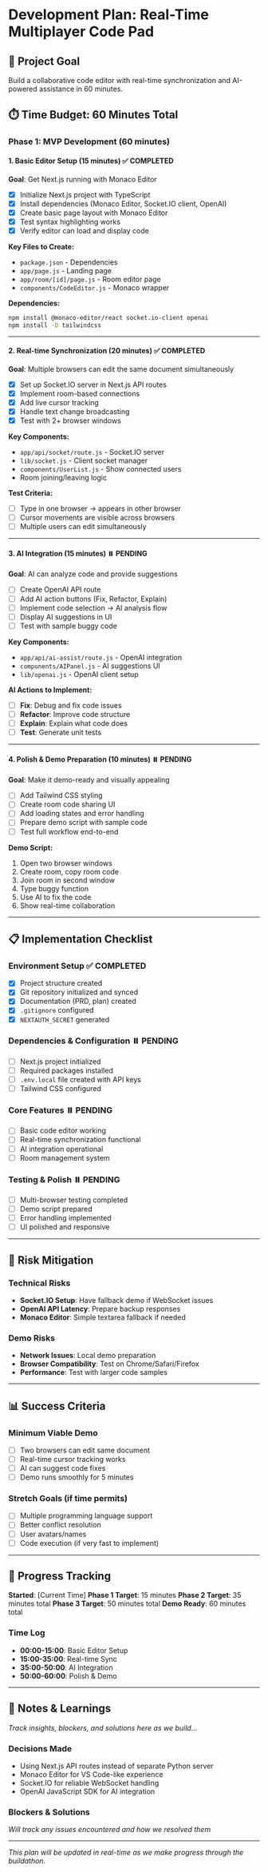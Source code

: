 # Development Plan: Real-Time Multiplayer Code Pad

## 🎯 Project Goal
Build a collaborative code editor with real-time synchronization and AI-powered assistance in 60 minutes.

## ⏱️ Time Budget: 60 Minutes Total

### Phase 1: MVP Development (60 minutes)

#### 1. Basic Editor Setup (15 minutes) ✅ COMPLETED
**Goal**: Get Next.js running with Monaco Editor
- [x] Initialize Next.js project with TypeScript
- [x] Install dependencies (Monaco Editor, Socket.IO client, OpenAI)
- [x] Create basic page layout with Monaco Editor
- [x] Test syntax highlighting works
- [x] Verify editor can load and display code

**Key Files to Create:**
- `package.json` - Dependencies
- `app/page.js` - Landing page
- `app/room/[id]/page.js` - Room editor page
- `components/CodeEditor.js` - Monaco wrapper

**Dependencies:**
```bash
npm install @monaco-editor/react socket.io-client openai
npm install -D tailwindcss
```

---

#### 2. Real-time Synchronization (20 minutes) ✅ COMPLETED
**Goal**: Multiple browsers can edit the same document simultaneously
- [x] Set up Socket.IO server in Next.js API routes
- [x] Implement room-based connections
- [x] Add live cursor tracking
- [x] Handle text change broadcasting
- [x] Test with 2+ browser windows

**Key Components:**
- `app/api/socket/route.js` - Socket.IO server
- `lib/socket.js` - Client socket manager
- `components/UserList.js` - Show connected users
- Room joining/leaving logic

**Test Criteria:**
- [ ] Type in one browser → appears in other browser
- [ ] Cursor movements are visible across browsers
- [ ] Multiple users can edit simultaneously

---

#### 3. AI Integration (15 minutes) ⏸️ PENDING
**Goal**: AI can analyze code and provide suggestions
- [ ] Create OpenAI API route
- [ ] Add AI action buttons (Fix, Refactor, Explain)
- [ ] Implement code selection → AI analysis flow
- [ ] Display AI suggestions in UI
- [ ] Test with sample buggy code

**Key Components:**
- `app/api/ai-assist/route.js` - OpenAI integration
- `components/AIPanel.js` - AI suggestions UI
- `lib/openai.js` - OpenAI client setup

**AI Actions to Implement:**
- [ ] **Fix**: Debug and fix code issues
- [ ] **Refactor**: Improve code structure
- [ ] **Explain**: Explain what code does
- [ ] **Test**: Generate unit tests

---

#### 4. Polish & Demo Preparation (10 minutes) ⏸️ PENDING
**Goal**: Make it demo-ready and visually appealing
- [ ] Add Tailwind CSS styling
- [ ] Create room code sharing UI
- [ ] Add loading states and error handling
- [ ] Prepare demo script with sample code
- [ ] Test full workflow end-to-end

**Demo Script:**
1. Open two browser windows
2. Create room, copy room code
3. Join room in second window
4. Type buggy function
5. Use AI to fix the code
6. Show real-time collaboration

---

## 📋 Implementation Checklist

### Environment Setup ✅ COMPLETED
- [x] Project structure created
- [x] Git repository initialized and synced
- [x] Documentation (PRD, plan) created
- [x] `.gitignore` configured
- [x] `NEXTAUTH_SECRET` generated

### Dependencies & Configuration ⏸️ PENDING
- [ ] Next.js project initialized
- [ ] Required packages installed
- [ ] `.env.local` file created with API keys
- [ ] Tailwind CSS configured

### Core Features ⏸️ PENDING
- [ ] Basic code editor working
- [ ] Real-time synchronization functional
- [ ] AI integration operational
- [ ] Room management system

### Testing & Polish ⏸️ PENDING
- [ ] Multi-browser testing completed
- [ ] Demo script prepared
- [ ] Error handling implemented
- [ ] UI polished and responsive

---

## 🚨 Risk Mitigation

### Technical Risks
- **Socket.IO Setup**: Have fallback demo if WebSocket issues
- **OpenAI API Latency**: Prepare backup responses
- **Monaco Editor**: Simple textarea fallback if needed

### Demo Risks
- **Network Issues**: Local demo preparation
- **Browser Compatibility**: Test on Chrome/Safari/Firefox
- **Performance**: Test with larger code samples

---

## 📊 Success Criteria

### Minimum Viable Demo
- [ ] Two browsers can edit same document
- [ ] Real-time cursor tracking works
- [ ] AI can suggest code fixes
- [ ] Demo runs smoothly for 5 minutes

### Stretch Goals (if time permits)
- [ ] Multiple programming language support
- [ ] Better conflict resolution
- [ ] User avatars/names
- [ ] Code execution (if very fast to implement)

---

## 🔄 Progress Tracking

**Started**: [Current Time]
**Phase 1 Target**: 15 minutes
**Phase 2 Target**: 35 minutes total
**Phase 3 Target**: 50 minutes total
**Demo Ready**: 60 minutes total

### Time Log
- **00:00-15:00**: Basic Editor Setup
- **15:00-35:00**: Real-time Sync
- **35:00-50:00**: AI Integration
- **50:00-60:00**: Polish & Demo

---

## 📝 Notes & Learnings

*Track insights, blockers, and solutions here as we build...*

### Decisions Made
- Using Next.js API routes instead of separate Python server
- Monaco Editor for VS Code-like experience
- Socket.IO for reliable WebSocket handling
- OpenAI JavaScript SDK for AI integration

### Blockers & Solutions
*Will track any issues encountered and how we resolved them*

---

*This plan will be updated in real-time as we make progress through the buildathon.*
